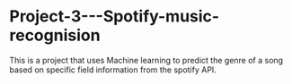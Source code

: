 # Project-3---Spotify-music-recognision
This is a project that uses Machine learning to predict the genre of a song based on specific field information from the spotify API.
